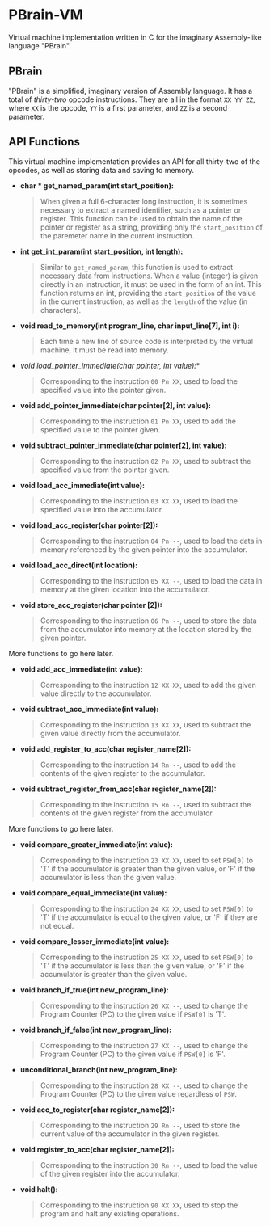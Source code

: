 PBrain-VM
=========

Virtual machine implementation written in C for the imaginary Assembly-like language "PBrain".


PBrain
-------

"PBrain" is a simplified, imaginary version of Assembly language. It has a total of *thirty-two* opcode instructions. They are all in the format `XX YY ZZ`, where `XX` is the opcode, `YY` is a first parameter, and `ZZ` is a second parameter.


API Functions
---------------------
This virtual machine implementation provides an API for all thirty-two of the opcodes, as well as storing data and saving to memory.

- **char * get_named_param(int start_position):**

	> When given a full 6-character long instruction, it is sometimes necessary to extract a named identifier, such as a pointer or register.
	> This function can be used to obtain the name of the pointer or register as a string, providing only the `start_position` of the paremeter name in the current instruction.

- **int get_int_param(int start_position, int length):**

	> Similar to `get_named_param`, this function is used to extract necessary data from instructions. When a value (integer) is given directly in an instruction,
	> it must be used in the form of an int. This function returns an int, providing the `start_position` of the value in the current instruction, as well as the `length` of the value (in characters).

- **void read_to_memory(int program_line, char input_line[7], int i):**
	
	> Each time a new line of source code is interpreted by the virtual machine, it must be read into memory.

- **void load_pointer_immediate(char* pointer, int value):**
	
	> Corresponding to the instruction `00 Pn XX`, used to load the specified value into the pointer given.

- **void add_pointer_immediate(char pointer[2], int value):**
	
	> Corresponding to the instruction `01 Pn XX`, used to add the specified value to the pointer given.

- **void subtract_pointer_immediate(char pointer[2], int value):**
	
	> Corresponding to the instruction `02 Pn XX`, used to subtract the specified value from the pointer given.

- **void load_acc_immediate(int value):**

	> Corresponding to the instruction `03 XX XX`, used to load the specified value into the accumulator.

- **void load_acc_register(char pointer[2]):**

	> Corresponding to the instruction `04 Pn --`, used to load the data in memory referenced by the given pointer into the accumulator.

- **void load_acc_direct(int location):**

	> Corresponding to the instruction `05 XX --`, used to load the data in memory at the given location into the accumulator.

- **void store_acc_register(char pointer [2]):**

	> Corresponding to the instruction `06 Pn --`, used to store the data from the accumulator into memory at the location stored by the given pointer.

More functions to go here later.

- **void add_acc_immediate(int value):**

	> Corresponding to the instruction `12 XX XX`, used to add the given value directly to the accumulator.

- **void subtract_acc_immediate(int value):**

	> Corresponding to the instruction `13 XX XX`, used to subtract the given value directly from the accumulator.

- **void add_register_to_acc(char register_name[2]):**

	> Corresponding to the instruction `14 Rn --`, used to add the contents of the given register to the accumulator.

- **void subtract_register_from_acc(char register_name[2]):**

	> Corresponding to the instruction `15 Rn --`, used to subtract the contents of the given register from the accumulator.

More functions to go here later.

- **void compare_greater_immediate(int value):**

	> Corresponding to the instruction `23 XX XX`, used to set `PSW[0]` to 'T' if the accumulator is greater than the given value, or 'F' if the accumulator is less than the given value.

- **void compare_equal_immediate(int value):**

	> Corresponding to the instruction `24 XX XX`, used to set `PSW[0]` to 'T' if the accumulator is equal to the given value, or 'F' if they are not equal.

- **void compare_lesser_immediate(int value):**

	> Corresponding to the instruction `25 XX XX`, used to set `PSW[0]` to 'T' if the accumulator is less than the given value, or 'F' if the accumulator is greater than the given value.

- **void branch_if_true(int new_program_line):**

	> Corresponding to the instruction `26 XX --`, used to change the Program Counter (PC) to the given value if `PSW[0]` is 'T'.

- **void branch_if_false(int new_program_line):**

	> Corresponding to the instruction `27 XX --`, used to change the Program Counter (PC) to the given value if `PSW[0]` is 'F'.

- **unconditional_branch(int new_program_line):**

	> Corresponding to the instruction `28 XX --`, used to change the Program Counter (PC) to the given value regardless of `PSW`.

- **void acc_to_register(char register_name[2]):**

	> Corresponding to the instruction `29 Rn --`, used to store the current value of the accumulator in the given register.

- **void register_to_acc(char register_name[2]):**

	> Corresponding to the instruction `30 Rn --`, used to load the value of the given register into the accumulator.

- **void halt():**

	> Corresponding to the instruction `90 XX XX`, used to stop the program and halt any existing operations.